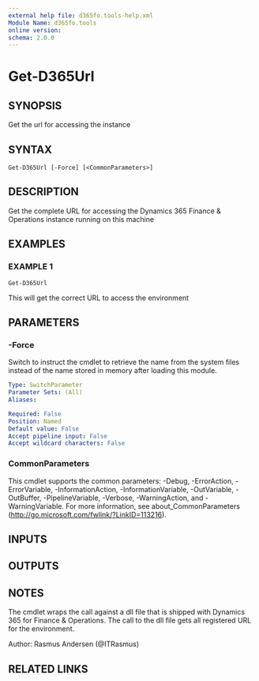 ```yaml
---
external help file: d365fo.tools-help.xml
Module Name: d365fo.tools
online version:
schema: 2.0.0
---
```


# Get-D365Url

## SYNOPSIS
Get the url for accessing the instance

## SYNTAX

```
Get-D365Url [-Force] [<CommonParameters>]
```

## DESCRIPTION
Get the complete URL for accessing the Dynamics 365 Finance & Operations instance running on this machine

## EXAMPLES

### EXAMPLE 1
```
Get-D365Url
```

This will get the correct URL to access the environment

## PARAMETERS

### -Force
Switch to instruct the cmdlet to retrieve the name from the system files
instead of the name stored in memory after loading this module.

```yaml
Type: SwitchParameter
Parameter Sets: (All)
Aliases:

Required: False
Position: Named
Default value: False
Accept pipeline input: False
Accept wildcard characters: False
```

### CommonParameters
This cmdlet supports the common parameters: -Debug, -ErrorAction, -ErrorVariable, -InformationAction, -InformationVariable, -OutVariable, -OutBuffer, -PipelineVariable, -Verbose, -WarningAction, and -WarningVariable.
For more information, see about_CommonParameters (http://go.microsoft.com/fwlink/?LinkID=113216).

## INPUTS

## OUTPUTS

## NOTES
The cmdlet wraps the call against a dll file that is shipped with Dynamics 365 for Finance & Operations.
The call to the dll file gets all registered URL for the environment.

Author: Rasmus Andersen (@ITRasmus)

## RELATED LINKS
